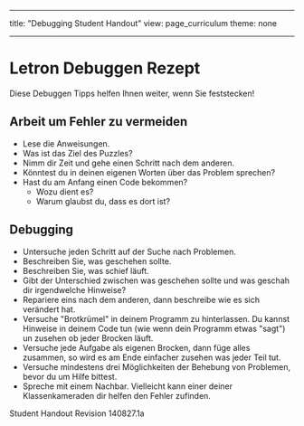 * * *

title: "Debugging Student Handout" view: page_curriculum theme: none

* * *

# Letron Debuggen Rezept

Diese Debuggen Tipps helfen Ihnen weiter, wenn Sie feststecken!

## Arbeit um Fehler zu vermeiden

  * Lese die Anweisungen.
  * Was ist das Ziel des Puzzles?
  * Nimm dir Zeit und gehe einen Schritt nach dem anderen.
  * Könntest du in deinen eigenen Worten über das Problem sprechen?
  * Hast du am Anfang einen Code bekommen? 
      * Wozu dient es?
      * Warum glaubst du, dass es dort ist?

## Debugging

  * Untersuche jeden Schritt auf der Suche nach Problemen.
  * Beschreiben Sie, was geschehen sollte.
  * Beschreiben Sie, was schief läuft.
  * Gibt der Unterschied zwischen was geschehen sollte und was geschah dir irgendwelche Hinweise?
  * Repariere eins nach dem anderen, dann beschreibe wie es sich verändert hat.
  * Versuche "Brotkrümel" in deinem Programm zu hinterlassen. Du kannst Hinweise in deinem Code tun (wie wenn dein Programm etwas "sagt") un zusehen ob jeder Brocken läuft.
  * Versuche jede Aufgabe als eigenen Brocken, dann füge alles zusammen, so wird es am Ende einfacher zusehen was jeder Teil tut.
  * Versuche mindestens drei Möglichkeiten der Behebung von Problemen, bevor du um Hilfe bittest.
  * Spreche mit einem Nachbar. Vielleicht kann einer deiner Klassenkameraden dir helfen den Fehler zufinden.

Student Handout Revision 140827.1a